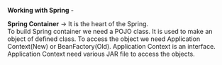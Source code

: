 **Working with Spring** - 
  

**Spring Container** -> 
  It is the heart of the Spring.  
  To build Spring container we need a POJO class.
  It is used to make an object of defined class.
  To access the object we need Application Context(New) or BeanFactory(Old).
  Application Context is an interface.
  Application Context need various JAR file to access the objects.
   
